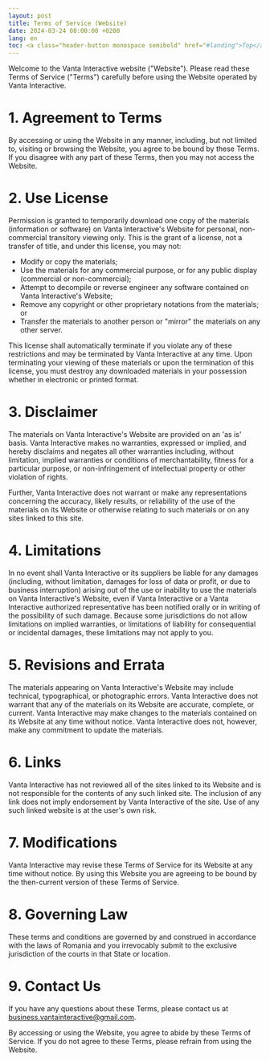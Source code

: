 ```yaml
---
layout: post
title: Terms of Service (Website)
date: 2024-03-24 00:00:00 +0200
lang: en
toc: <a class="header-button monospace semibold" href="#landing">Top</a><br><a class="header-button monospace semibold" href="#1-agreement-to-terms">1. Agreement to Terms</a><br><a class="header-button monospace semibold" href="#2-use-license">2. Use License</a><br><a class="header-button monospace semibold" href="#3-disclaimer">3. Disclaimer</a><br><a class="header-button monospace semibold" href="#4-limitations">4. Limitations</a><br><a class="header-button monospace semibold" href="#5-revisions-and-errata">5. Revisions and Errata</a><br><a class="header-button monospace semibold" href="#6-links">6. Links</a><br><a class="header-button monospace semibold" href="#7-modifications">7. Modifications</a><br><a class="header-button monospace semibold" href="#8-governing-law">8. Governing Law</a><br><a class="header-button monospace semibold" href="#9-contact-us">9. Contact Us</a>
---
```


Welcome to the Vanta Interactive website ("Website"). Please read these Terms of Service ("Terms") carefully before using the Website operated by Vanta Interactive.

# 1. Agreement to Terms

By accessing or using the Website in any manner, including, but not limited to, visiting or browsing the Website, you agree to be bound by these Terms. If you disagree with any part of these Terms, then you may not access the Website.

# 2. Use License

Permission is granted to temporarily download one copy of the materials (information or software) on Vanta Interactive's Website for personal, non-commercial transitory viewing only. This is the grant of a license, not a transfer of title, and under this license, you may not:

 - Modify or copy the materials;
 - Use the materials for any commercial purpose, or for any public display (commercial or non-commercial);
 - Attempt to decompile or reverse engineer any software contained on Vanta Interactive's Website;
 - Remove any copyright or other proprietary notations from the materials; or
 - Transfer the materials to another person or "mirror" the materials on any other server.

This license shall automatically terminate if you violate any of these restrictions and may be terminated by Vanta Interactive at any time. Upon terminating your viewing of these materials or upon the termination of this license, you must destroy any downloaded materials in your possession whether in electronic or printed format.

# 3. Disclaimer

The materials on Vanta Interactive's Website are provided on an 'as is' basis. Vanta Interactive makes no warranties, expressed or implied, and hereby disclaims and negates all other warranties including, without limitation, implied warranties or conditions of merchantability, fitness for a particular purpose, or non-infringement of intellectual property or other violation of rights.

Further, Vanta Interactive does not warrant or make any representations concerning the accuracy, likely results, or reliability of the use of the materials on its Website or otherwise relating to such materials or on any sites linked to this site.

# 4. Limitations

In no event shall Vanta Interactive or its suppliers be liable for any damages (including, without limitation, damages for loss of data or profit, or due to business interruption) arising out of the use or inability to use the materials on Vanta Interactive's Website, even if Vanta Interactive or a Vanta Interactive authorized representative has been notified orally or in writing of the possibility of such damage. Because some jurisdictions do not allow limitations on implied warranties, or limitations of liability for consequential or incidental damages, these limitations may not apply to you.

# 5. Revisions and Errata

The materials appearing on Vanta Interactive's Website may include technical, typographical, or photographic errors. Vanta Interactive does not warrant that any of the materials on its Website are accurate, complete, or current. Vanta Interactive may make changes to the materials contained on its Website at any time without notice. Vanta Interactive does not, however, make any commitment to update the materials.

# 6. Links

Vanta Interactive has not reviewed all of the sites linked to its Website and is not responsible for the contents of any such linked site. The inclusion of any link does not imply endorsement by Vanta Interactive of the site. Use of any such linked website is at the user's own risk.

# 7. Modifications

Vanta Interactive may revise these Terms of Service for its Website at any time without notice. By using this Website you are agreeing to be bound by the then-current version of these Terms of Service.

# 8. Governing Law

These terms and conditions are governed by and construed in accordance with the laws of Romania and you irrevocably submit to the exclusive jurisdiction of the courts in that State or location.

# 9. Contact Us

If you have any questions about these Terms, please contact us at [business.vantainteractive@gmail.com](mailto://business.vantainteractive@gmail.com).

By accessing or using the Website, you agree to abide by these Terms of Service. If you do not agree to these Terms, please refrain from using the Website.
